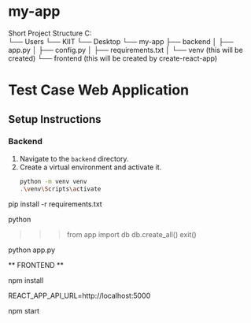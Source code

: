 # my-app

Short Project Structure
C:\
└── Users
    └── KIIT
        └── Desktop
            └── my-app
                ├── backend
                │   ├── app.py
                │   ├── config.py
                │   ├── requirements.txt
                │   └── venv (this will be created)
                └── frontend (this will be created by create-react-app)

# Test Case Web Application

## Setup Instructions

### Backend

1. Navigate to the `backend` directory.
2. Create a virtual environment and activate it.
   ```sh
   python -m venv venv
   .\venv\Scripts\activate

pip install -r requirements.txt

python
>>> from app import db
>>> db.create_all()
>>> exit()

python app.py

** FRONTEND **

npm install

REACT_APP_API_URL=http://localhost:5000

npm start



